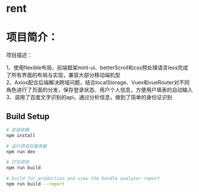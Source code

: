 # rent

项目简介： 
======================
项目描述： 

1、使用flexible布局、前端框架mint-ui、betterScroll和css预处理语言less完成了所有界面的布局与实现，兼容大部分移动端机型  
2、Axios配合后端解决跨域问题，结合localStorage、Vuex和vueRouter对不同角色进行了页面的分发，保存登录状态、用户个人信息，方便用户填表的自动输入  
3、调用了百度文字识别的api，通过分析信息，做到了简单的身份证识别  

## Build Setup

``` bash
# 安装依赖
npm install

# 运行项目在服务器
npm run dev

# 打包项目
npm run build

# build for production and view the bundle analyzer report
npm run build --report  
```


